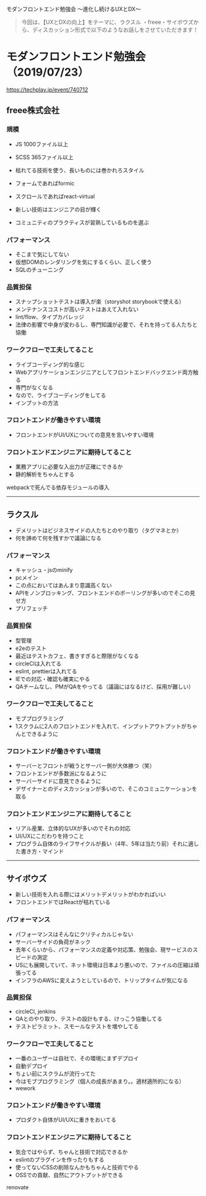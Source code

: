 モダンフロントエンド勉強会 〜進化し続けるUXとDX〜

> 今回は、【UXとDXの向上】をテーマに、ラクスル ・freee・サイボウズから、ディスカッション形式で以下のようなお話しをさせていただきます！


# モダンフロントエンド勉強会（2019/07/23）
https://techplay.jp/event/740712

## freee株式会社
### 規模
- JS 1000ファイル以上
- SCSS 365ファイル以上

- 枯れてる技術を使う、長いものには巻かれろスタイル
- フォームであればformic
- スクロールであればreact-virtual
- 新しい技術はエンジニアの目が輝く
- コミュニティのプラクティスが習熟しているものを選ぶ

### パフォーマンス
- そこまで気にしてない
- 仮想DOMのレンダリングを気にするくらい、正しく使う
- SQLのチューニング

### 品質担保
- スナップショットテストは導入が楽（storyshot storybookで使える）
- メンテナンスコストが高いテストはあえて入れない
- lint/flow、タイプカバレッジ
- 法律の影響で中身が変わるし、専門知識が必要で、それを持ってる人たちと協働

### ワークフローで工夫してること
- ライブコーディング的な感じ
- Webアプリケーションエンジニアとしてフロントエンドバックエンド両方触る
- 専門がなくなる
- なので、ライブコーディングをしてる
- インプットの方法

### フロントエンドが働きやすい環境
- フロントエンドがUI/UXについての意見を言いやすい環境

### フロントエンドエンジニアに期待してること
- 業務アプリに必要な入出力が正確にできるか
- 静的解析をちゃんとする

webpackで死んでる依存モジュールの導入

---

## ラクスル
- デメリットはビジネスサイドの人たちとのやり取り（タグマネとか）
- 何を諦めて何を残すかで議論になる

### パフォーマンス
- キャッシュ・jsのminify
- pcメイン
- この点においてはあんまり意識高くない
- APIをノンブロッキング、フロントエンドのポーリングが多いのでそこの見せ方
- プリフェッチ

### 品質担保
- 型管理
- e2eのテスト
- 最近はテストカフェ、書きすぎると際限がなくなる
- circleCIは入れてる
- eslint, prettierは入れてる
- IEでの対応・確認も確実にやる
- QAチームなし、PMがQAをやってる（議論にはなるけど、採用が難しい）

### ワークフローで工夫してること
- モブプログラミング
- 1スクラムに2人のフロントエンドを入れて、インプットアウトプットがちゃんとできるように

### フロントエンドが働きやすい環境
- サーバーとフロントが戦うとサーバー側が大体勝つ（笑）
- フロントエンドが多数派になるように
- サーバーサイドに意見できるように
- デザイナーとのディスカッションが多いので、そこのコミュニケーションを取る

### フロントエンドエンジニアに期待してること
- リアル産業、立体的なUXが多いのでそれの対応
- UI/UXにこだわりを持つこと
- プログラム自体のライフサイクルが長い（4年、5年は当たり前）それに適した書き方・マインド

---

## サイボウズ

- 新しい技術を入れる際にはメリットデメリットがわかればいい
- フロントエンドではReactが枯れている

### パフォーマンス
- パフォーマンスはそんなにクリティカルじゃない
- サーバーサイドの負荷がネック
- 去年くらいから、パフォーマンスの定義や対応策、勉強会、現サービスのスピードの測定
- USにも展開していて、ネット環境は日本より悪いので、ファイルの圧縮は頑張ってる
- インフラのAWSに変えようとしているので、トリップタイムが気になる

### 品質担保
- circleCI, jenkins
- QAとのやり取り、テストの設計もする、けっこう協働してる
- テストピラミット、スモールなテストを増やしてる

### ワークフローで工夫してること
- 一番のユーザーは自社で、その環境にまずデプロイ
- 自動デプロイ
- ちょい前にスクラムが流行ってた
- 今はモブプログラミング（個人の成長があまり。。適材適所的になる）
- wework

### フロントエンドが働きやすい環境
- プロダクト自体がUI/UXに重きをおいてる

### フロントエンドエンジニアに期待してること
- 気合ではやらず、ちゃんと技術で対応できるか
- eslintのプラグインを作ったりもする
- 使ってないCSSの削除なんかもちゃんと技術でやる
- OSSでの貢献、自然にアウトプットができる

renovate


